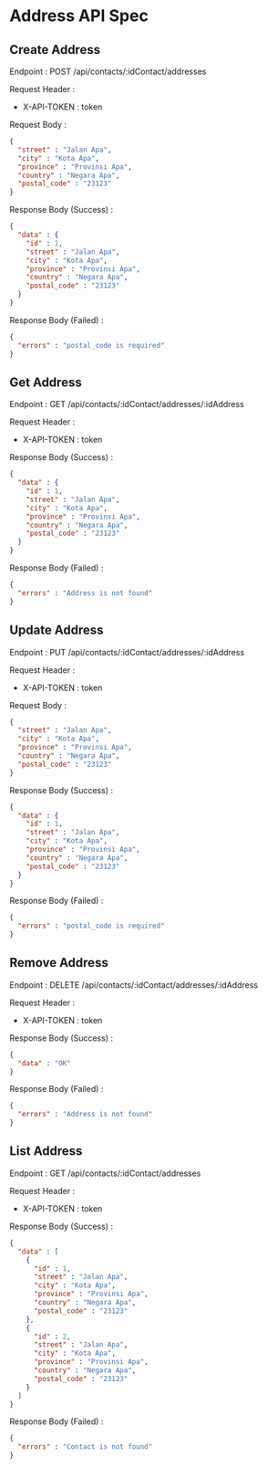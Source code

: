 # Address API Spec

## Create Address

Endpoint : POST /api/contacts/:idContact/addresses

Request Header :
- X-API-TOKEN : token

Request Body :

```json
{
  "street" : "Jalan Apa",
  "city" : "Kota Apa",
  "province" : "Provinsi Apa",
  "country" : "Negara Apa",
  "postal_code" : "23123"
}
```

Response Body (Success) : 

```json
{
  "data" : {
    "id" : 1,
    "street" : "Jalan Apa",
    "city" : "Kota Apa",
    "province" : "Provinsi Apa",
    "country" : "Negara Apa",
    "postal_code" : "23123"
  }
}
```

Response Body (Failed) : 

```json
{
  "errors" : "postal_code is required"
}
```

## Get Address

Endpoint : GET /api/contacts/:idContact/addresses/:idAddress

Request Header :
- X-API-TOKEN : token

Response Body (Success) :

```json
{
  "data" : {
    "id" : 1,
    "street" : "Jalan Apa",
    "city" : "Kota Apa",
    "province" : "Provinsi Apa",
    "country" : "Negara Apa",
    "postal_code" : "23123"
  }
}
```

Response Body (Failed) : 

```json
{
  "errors" : "Address is not found"
}
```

## Update Address

Endpoint : PUT /api/contacts/:idContact/addresses/:idAddress

Request Header :
- X-API-TOKEN : token

Request Body :

```json
{
  "street" : "Jalan Apa",
  "city" : "Kota Apa",
  "province" : "Provinsi Apa",
  "country" : "Negara Apa",
  "postal_code" : "23123"
}
```

Response Body (Success) :

```json
{
  "data" : {
    "id" : 1,
    "street" : "Jalan Apa",
    "city" : "Kota Apa",
    "province" : "Provinsi Apa",
    "country" : "Negara Apa",
    "postal_code" : "23123"
  }
}
```

Response Body (Failed) :

```json
{
  "errors" : "postal_code is required"
}
```

## Remove Address

Endpoint : DELETE /api/contacts/:idContact/addresses/:idAddress

Request Header :
- X-API-TOKEN : token

Response Body (Success) :

```json
{
  "data" : "OK"
}
```

Response Body (Failed) :

```json
{
  "errors" : "Address is not found"
}
```

## List Address

Endpoint : GET /api/contacts/:idContact/addresses

Request Header :
- X-API-TOKEN : token

Response Body (Success) :

```json
{
  "data" : [
    {
      "id" : 1,
      "street" : "Jalan Apa",
      "city" : "Kota Apa",
      "province" : "Provinsi Apa",
      "country" : "Negara Apa",
      "postal_code" : "23123"
    },
    {
      "id" : 2,
      "street" : "Jalan Apa",
      "city" : "Kota Apa",
      "province" : "Provinsi Apa",
      "country" : "Negara Apa",
      "postal_code" : "23123"
    }
  ]
}
```

Response Body (Failed) :

```json
{
  "errors" : "Contact is not found"
}
```
